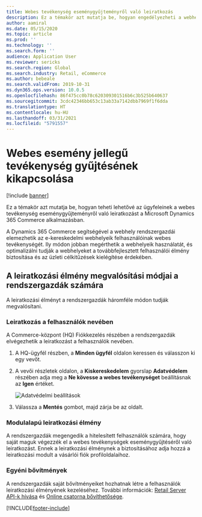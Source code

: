 ```yaml
---
title: Webes tevékenység eseménygyűjteményről való leiratkozás
description: Ez a témakör azt mutatja be, hogyan engedélyezheti a webhely látogatói számára, hogy leiratkozzanak a Microsoft Dynamics 365 Commerce webes tevékenység eseménygyűjteményről.
author: aamiral
ms.date: 05/15/2020
ms.topic: article
ms.prod: ''
ms.technology: ''
ms.search.form: ''
audience: Application User
ms.reviewer: sericks
ms.search.region: Global
ms.search.industry: Retail, eCommerce
ms.author: bebeale
ms.search.validFrom: 2019-10-31
ms.dyn365.ops.version: 10.0.5
ms.openlocfilehash: 86f475cc0b78c620309301516b6c3b525b640637
ms.sourcegitcommit: 3cdc42346bb653c13ab33a7142dbb7969f1f6dda
ms.translationtype: HT
ms.contentlocale: hu-HU
ms.lasthandoff: 03/31/2021
ms.locfileid: "5791557"
---
```

# <a name="opt-out-of-web-activity-event-collection"></a>Webes esemény jellegű tevékenység gyűjtésének kikapcsolása
[!include [banner](includes/banner.md)]

Ez a témakör azt mutatja be, hogyan teheti lehetővé az ügyfeleinek a webes tevékenység eseménygyűjteményről való leiratkozást a Microsoft Dynamics 365 Commerce alkalmazásban.

A Dynamics 365 Commerce segítségével a webhely rendszergazdái elemezhetik az e-kereskedelmi webhelyeik felhasználóinak webes tevékenységét. Ily módon jobban megérthetik a webhelyeik használatát, és optimalizálni tudják a webhelyeket a továbbfejlesztett felhasználói élmény biztosítása és az üzleti célkitűzések kielégítése érdekében.


## <a name="ways-for-administrators-to-implement-an-opt-out-experience"></a>A leiratkozási élmény megvalósítási módjai a rendszergazdák számára

A leiratkozási élményt a rendszergazdák háromféle módon tudják megvalósítani.

### <a name="opt-out-on-behalf-of-users"></a>Leiratkozás a felhasználók nevében

A Commerce-központ (HQ) Fiókkezelés részében a rendszergazdák elvégezhetik a leiratkozást a felhasználók nevében.

1. A HQ-ügyfél részben, a **Minden ügyfél** oldalon keressen és válasszon ki egy vevőt.
1. A vevői részletek oldalon, a **Kiskereskedelem** gyorslap **Adatvédelem** részében adja meg a **Ne kövesse a webes tevékenységet** beállításnak az **Igen** értéket.

    ![Adatvédelmi beállítások](media/Disablepersonalizationpart2.png)

1. Válassza a **Mentés** gombot, majd zárja be az oldalt.

### <a name="module-based-opt-out-experience"></a>Modulalapú leiratkozási élmény

A rendszergazdák megengedik a hitelesített felhasználók számára, hogy saját maguk végezzék el a webes tevékenységek eseménygyűjtéséről való leiratkozást. Ennek a leiratkozási élménynek a biztosításához adja hozzá a leiratkozási modult a vásárlói fiók profiloldalaihoz.

### <a name="custom-extensions"></a>Egyéni bővítmények

A rendszergazdák saját bővítményeiket hozhatnak létre a felhasználók leiratkozási élményének kezeléséhez. További információk: [Retail Server API-k hívása](e-commerce-extensibility/call-retail-server-apis.md) és [Online csatorna bővíthetősége](e-commerce-extensibility/overview.md).


[!INCLUDE[footer-include](../includes/footer-banner.md)]
